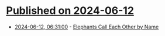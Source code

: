 # [Published on 2024-06-12](index.md)

* [2024-06-12, 06:31:00](https://soylentnews.org/article.pl?sid=24/06/11/1457222&from=rss) - [Elephants Call Each Other by Name](https://soylentnews.org/article.pl?sid=24/06/11/1457222&from=rss)
